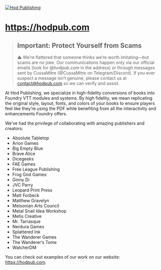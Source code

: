 [![Hod Publishing](https://hodpub.com/wp-content/uploads/2024/03/H@3x.webp)](https://hodpub.com)
# https://hodpub.com

> ## Important: Protect Yourself from Scams
> ⚠️ We’re flattered that someone thinks we’re worth imitating—but scams are no joke. Our communications happen only via our official emails (look for @hodpub.com in the address) or through messages sent by CussaMitre (@CussaMitre on Telegram/Discord). If you ever suspect a message isn’t genuine, please contact us at contact@hodpub.com so we can verify and assist.

At Hod Publishing, we specialize in high-fidelity conversions of books into Foundry VTT modules and systems. By high fidelity, we mean replicating the original style, layout, fonts, and colors of your books to ensure players feel like they’re using the PDF while benefiting from all the interactivity and enhancements Foundry offers.

We’ve had the privilege of collaborating with amazing publishers and creators:
- Absolute Tabletop
- Arion Games
- Big Empty Blue
- Brave Alice
- Dicegeeks
- FAE Games
- Free League Publishing
- Frog God Games
- Ginny Di
- JVC Parry
- Leopard Print Press
- Matt Forbeck
- Matthew Gravelyn
- Melsonian Arts Council
- Metal Snail Idea Workshop
- Metis Creative
- Mr. Tarrasque
- Nerdura Games
- Splattered Ink
- The Wanderer Games
- The Wanderer’s Tome
- WatcherDM

You can check out examples of our work on our website: https://hodpub.com.

